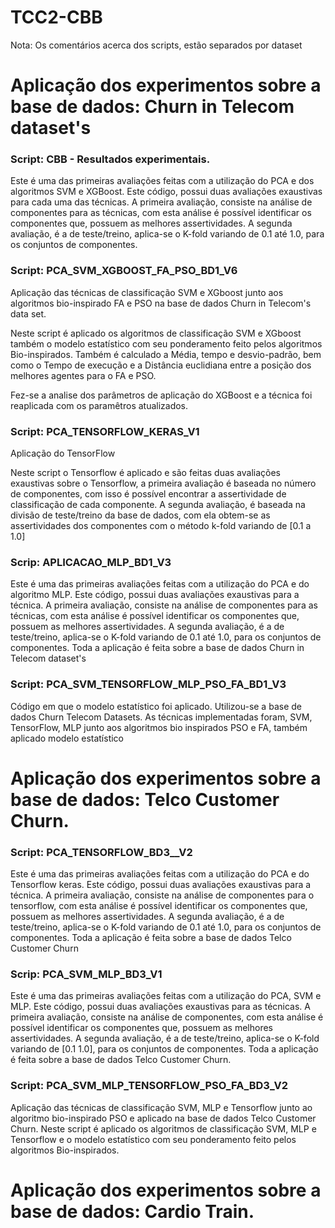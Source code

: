 # TCC2-CBB

Nota: Os comentários acerca dos scripts, estão separados por dataset

# Aplicação dos experimentos sobre a base de dados: Churn in Telecom dataset's

### Script: CBB - Resultados experimentais.

Este é uma das primeiras avaliações feitas com a utilização do PCA e dos algoritmos SVM e XGBoost.
Este código, possui duas avaliações exaustivas para cada uma das técnicas.
A primeira avaliação, consiste na análise de componentes para as técnicas, com esta análise é possível identificar os componentes que, possuem as melhores assertividades. A segunda avaliação, é a de teste/treino, aplica-se o K-fold variando de 0.1 até 1.0, para os conjuntos de componentes.

### Script: PCA_SVM_XGBOOST_FA_PSO_BD1_V6

Aplicação das técnicas de classificação SVM e XGboost junto aos algoritmos bio-inspirado FA e PSO na base de dados Churn in Telecom's data set.

Neste script é aplicado os algoritmos de classificação SVM e XGboost também o modelo estatístico
com seu ponderamento feito pelos algoritmos Bio-inspirados.
Também é calculado a Média, tempo e desvio-padrão, bem como o Tempo de execução e a Distância euclidiana 
entre a posição dos melhores agentes para o FA e PSO.

Fez-se a analise dos parâmetros de aplicação do XGBoost e a técnica foi reaplicada com os paramêtros atualizados.

### Script: PCA_TENSORFLOW_KERAS_V1

Aplicação do TensorFlow 

Neste script o Tensorflow é aplicado e são feitas duas avaliações exaustivas sobre o Tensorflow, a primeira avaliação é baseada no número de componentes, com isso é possível encontrar a assertividade de classificação de cada componente.
A segunda avaliação, é baseada na divisão de teste/treino da base de dados, com ela obtem-se as assertividades dos componentes com o método k-fold variando de [0.1 a 1.0]

### Scrip: APLICACAO_MLP_BD1_V3

Este é uma das primeiras avaliações feitas com a utilização do PCA e do algoritmo MLP. Este código, possui duas avaliações exaustivas para a técnica. A primeira avaliação, consiste na análise de componentes para as técnicas, com esta análise é possível identificar os componentes que, possuem as melhores assertividades. A segunda avaliação, é a de teste/treino, aplica-se o K-fold variando de 0.1 até 1.0, para os conjuntos de componentes. Toda a aplicação é feita sobre a base de dados Churn in Telecom dataset's

### Script: PCA_SVM_TENSORFLOW_MLP_PSO_FA_BD1_V3

Código em que o modelo estatístico foi aplicado.
Utilizou-se a base de dados Churn Telecom Datasets.
As técnicas implementadas foram, SVM, TensorFlow, MLP junto aos algoritmos bio inspirados PSO e FA, também aplicado modelo estatístico

# Aplicação dos experimentos sobre a base de dados: Telco Customer Churn.

### Script: PCA_TENSORFLOW_BD3__V2

Este é uma das primeiras avaliações feitas com a utilização do PCA e do Tensorflow keras. Este código, possui duas avaliações exaustivas para a técnica. A primeira avaliação, consiste na análise de componentes para o tensorflow, com esta análise é possível identificar os componentes que, possuem as melhores assertividades. A segunda avaliação, é a de teste/treino, aplica-se o K-fold variando de 0.1 até 1.0, para os conjuntos de componentes. Toda a aplicação é feita sobre a base de dados Telco Customer Churn

### Scrip: PCA_SVM_MLP_BD3_V1

Este é uma das primeiras avaliações feitas com a utilização do PCA, SVM e MLP. Este código, possui duas avaliações exaustivas para as técnicas. A primeira avaliação, consiste na análise de componentes, com esta análise é possível identificar os componentes que, possuem as melhores assertividades. A segunda avaliação, é a de teste/treino, aplica-se o K-fold variando de [0.1 1.0], para os conjuntos de componentes. Toda a aplicação é feita sobre a base de dados Telco Customer Churn.

### Script: PCA_SVM_MLP_TENSORFLOW_PSO_FA_BD3_V2

Aplicação das técnicas de classificação SVM, MLP e Tensorflow junto ao algoritmo bio-inspirado PSO e aplicado na base de dados Telco Customer Churn.
Neste script é aplicado os algoritmos de classificação SVM, MLP e Tensorflow e o modelo estatístico com seu ponderamento feito pelos algoritmos Bio-inspirados.


# Aplicação dos experimentos sobre a base de dados: Cardio Train.

